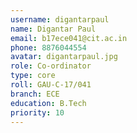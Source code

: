 ```yaml
---
username: digantarpaul
name: Digantar Paul
email: b17ece041@cit.ac.in
phone: 8876044554
avatar: digantarpaul.jpg
role: Co-ordinator
type: core
roll: GAU-C-17/041
branch: ECE
education: B.Tech
priority: 10
---
```

